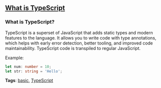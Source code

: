 ## [What is TypeScript](#what-is-typescript)

### What is TypeScript?

TypeScript is a superset of JavaScript that adds static types and modern features to the language. It allows you to write code with type annotations, which helps with early error detection, better tooling, and improved code maintainability. TypeScript code is transpiled to regular JavaScript.

Example:

```typescript
let num: number = 10;
let str: string = 'Hello';
```

**Tags**: [basic](./level/basic), [TypeScript](./theme/typescript)


